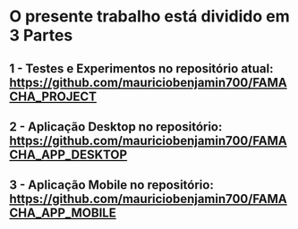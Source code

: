 # O presente trabalho está dividido em 3 Partes
## 1 - Testes e Experimentos no repositório atual: https://github.com/mauriciobenjamin700/FAMACHA_PROJECT
## 2 - Aplicação Desktop no repositório: https://github.com/mauriciobenjamin700/FAMACHA_APP_DESKTOP
## 3 - Aplicação Mobile no repositório: https://github.com/mauriciobenjamin700/FAMACHA_APP_MOBILE